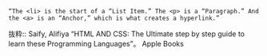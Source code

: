 ```“The <li> is the start of a “List Item.” The <p> is a “Paragraph.” And the <a> is an “Anchor,” which is what creates a hyperlink.”```

抜粋:: Saify, Alifiya  “HTML AND CSS: The Ultimate step by step guide to learn these Programming Languages”。 Apple Books  
